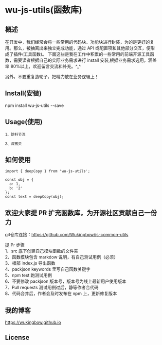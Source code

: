 # wu-js-utils(函数库)

## 概述

在开发中，我们经常会将一些常用的代码块、功能块进行封装，为的是更好的复用。那么，被抽离出来独立完成功能，通过 API 或配置项和其他部分交互，便形成了插件(工具函数)。
下面这些是我在工作中积累的一些常用的前端开源工具函数，需要读者根据自己的实际业务需求进行 install 安装,根据业务需求选用，涵盖率 80%以上，欢迎留言交流和补充。^\_^

另外，不要重复造轮子，把精力放在业务逻辑上！

## Install(安装)

npm install wu-js-utils --save

## Usage(使用)

    1、防抖节流

    2、深拷贝

## 如何使用
``` language
import { deepCopy } from 'wu-js-utils';
```
``` language
const obj = {
  a: 1,
  b: '2'
};
const text = deepCopy(obj);
```
## 欢迎大家提 PR 扩充函数库，为开源社区贡献自己一份力
git仓库连接：https://github.com/Wukingbow/js-common-utils

提 Pr 步骤  
1、src 底下创建自己模块函数的文件夹  
2、函数模块包含 markdow 说明，有自己测试用例（必须）  
3、根部 index.js 导出函数  
4、packjson keywords 里写自己函数关键字  
5、npm test 跑测试用例  
6、不要修改 packjson 版本号，版本号为线上最新用户使用版本  
7、Pull requests 测试用例过后，静等作者合代码  
8、代码合并后，作者会及时发布在 npm 上，更新修复版本

## 我的博客

https://wukingbow.github.io

## License
